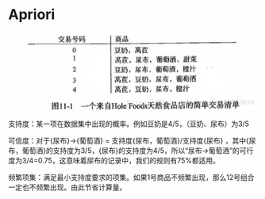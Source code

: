 # Apriori

![img](Apriori关联分析.assets/20180829200319959.png)

支持度：某一项在数据集中出现的概率。例如豆奶是4/5，（豆奶、尿布）为3/5

可信度：对于{尿布}->{葡萄酒} = 支持度{尿布，葡萄酒}/支持度{尿布} ，其中{尿布，葡萄酒}的支持度为3/5，{尿布}的支持度为4/5，所以“尿布->葡萄酒”的可行度为3/4=0.75，这意味着尿布的记录中，我们的规则有75%都适用。

频繁项集：满足最小支持度要求的项集。如果1号商品不频繁出现，那么12号组合一定也不频繁出现。由此节省计算量。









